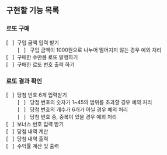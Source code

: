 ## 구현할 기능 목록

### 로또 구매
[&nbsp;&nbsp;&nbsp;]&nbsp;&nbsp;구입 금액 입력 받기<br>
&nbsp;&nbsp;&nbsp;&nbsp;&nbsp;&nbsp;&nbsp;&nbsp;[&nbsp;&nbsp;&nbsp;]&nbsp;&nbsp;
    구입 금액이 1000원으로 나누어 떨어지지 않는 경우 예외 처리<br>
[&nbsp;&nbsp;&nbsp;]&nbsp;&nbsp;구매한 수만큼 로또 발행하기<br>
[&nbsp;&nbsp;&nbsp;]&nbsp;&nbsp;구매한 로또 번호 출력 하기

### 로또 결과 확인
[&nbsp;&nbsp;&nbsp;]&nbsp;&nbsp;당첨 번호 6개 입력받기<br>
&nbsp;&nbsp;&nbsp;&nbsp;&nbsp;&nbsp;&nbsp;&nbsp;[&nbsp;&nbsp;&nbsp;]&nbsp;&nbsp;
    당첨 번호의 숫자가 1~45의 범위를 초과할 경우 예외 처리<br>
&nbsp;&nbsp;&nbsp;&nbsp;&nbsp;&nbsp;&nbsp;&nbsp;[&nbsp;&nbsp;&nbsp;]&nbsp;&nbsp;
    당첨 번호의 개수가 6개가 아닐 경우 예외 처리<br>
&nbsp;&nbsp;&nbsp;&nbsp;&nbsp;&nbsp;&nbsp;&nbsp;[&nbsp;&nbsp;&nbsp;]&nbsp;&nbsp;
    당첨 번호 중, 중복이 있을 경우 예외 처리<br>
[&nbsp;&nbsp;&nbsp;]&nbsp;&nbsp;보너스 번호 입력 받기<br>
[&nbsp;&nbsp;&nbsp;]&nbsp;&nbsp;당첨 내역 계산<br>
[&nbsp;&nbsp;&nbsp;]&nbsp;&nbsp;당첨 내역 출력<br>
[&nbsp;&nbsp;&nbsp;]&nbsp;&nbsp;수익률 계산 및 출력